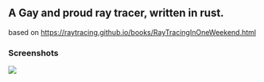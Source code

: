 ## A Gay and proud ray tracer, written in rust.
based on https://raytracing.github.io/books/RayTracingInOneWeekend.html

### Screenshots
![](./screenshot.jepg)
